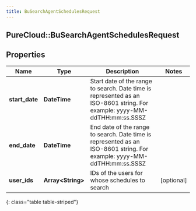 ```yaml
---
title: BuSearchAgentSchedulesRequest
---
```

## PureCloud::BuSearchAgentSchedulesRequest

## Properties

|Name | Type | Description | Notes|
|------------ | ------------- | ------------- | -------------|
| **start_date** | **DateTime** | Start date of the range to search. Date time is represented as an ISO-8601 string. For example: yyyy-MM-ddTHH:mm:ss.SSSZ | |
| **end_date** | **DateTime** | End date of the range to search. Date time is represented as an ISO-8601 string. For example: yyyy-MM-ddTHH:mm:ss.SSSZ | |
| **user_ids** | **Array&lt;String&gt;** | IDs of the users for whose schedules to search | [optional] |
{: class="table table-striped"}


